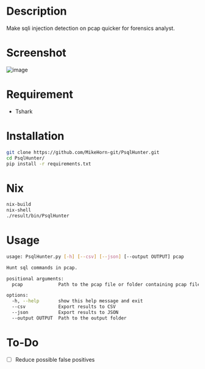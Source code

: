 # Description
Make sqli injection detection on pcap quicker for forensics analyst.

# Screenshot
![image](https://github.com/MikeHorn-git/PsqlHunter/assets/123373126/feb9e3fe-dad1-4d23-af19-e74285fbae1e)

# Requirement
* Tshark

# Installation
```bash
git clone https://github.com/MikeHorn-git/PsqlHunter.git
cd PsqlHunter/
pip install -r requirements.txt
```

# Nix
```bash
nix-build
nix-shell
./result/bin/PsqlHunter
```

# Usage
```bash
usage: PsqlHunter.py [-h] [--csv] [--json] [--output OUTPUT] pcap

Hunt sql commands in pcap.

positional arguments:
  pcap             Path to the pcap file or folder containing pcap files

options:
  -h, --help       show this help message and exit
  --csv            Export results to CSV
  --json           Export results to JSON
  --output OUTPUT  Path to the output folder
```

# To-Do
- [ ] Reduce possible false positives
